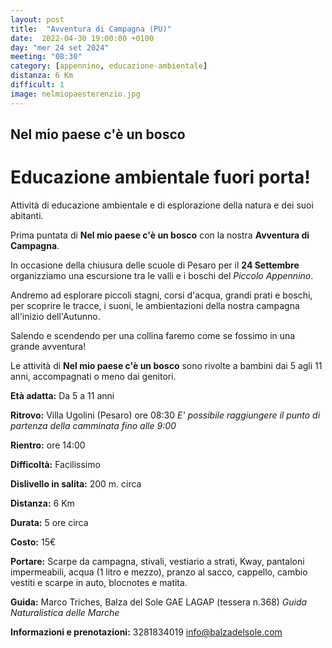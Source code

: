 ```yaml
---
layout: post
title:  "Avventura di Campagna (PU)"
date:  2022-04-30 19:00:00 +0100
day: "mer 24 set 2024"
meeting: "08:30"
category: [appennino, educazione-ambientale]
distanza: 6 Km
difficult: 1
image: nelmiopaesterenzio.jpg
---
```


## Nel mio paese c'è un bosco

# Educazione ambientale fuori porta! 

Attività di educazione ambientale e di esplorazione della natura e dei suoi abitanti.

Prima puntata di **Nel mio paese c'è un bosco** con la nostra **Avventura di Campagna**.

In occasione della chiusura delle scuole di Pesaro per il **24 Settembre** organizziamo una escursione tra le valli e i boschi del *Piccolo Appennino*.

Andremo ad esplorare piccoli stagni, corsi d'acqua, grandi prati e boschi, per scoprire le tracce, i suoni, le ambientazioni della nostra campagna all'inizio dell'Autunno.

Salendo e scendendo per una collina faremo come se fossimo in una grande avventura!

Le attività di **Nel mio paese c'è un bosco** sono rivolte a bambini dai 5 agli 11 anni, accompagnati o meno dai genitori.


**Età adatta:** Da 5 a 11 anni 

**Ritrovo:** Villa Ugolini (Pesaro) ore 08:30 
*E' possibile raggiungere il punto di partenza della camminata fino alle 9:00*

**Rientro:** ore 14:00

**Difficoltà:** Facilissimo 

**Dislivello in salita:**  200 m. circa

**Distanza:** 6 Km

**Durata:** 5 ore circa

**Costo:** 15€ 

**Portare:** Scarpe da campagna, stivali, vestiario a strati, Kway, pantaloni impermeabili, acqua (1 litro e mezzo), pranzo al sacco, cappello, cambio vestiti e scarpe in auto, blocnotes e matita. 

**Guida:** Marco Triches, Balza del Sole GAE LAGAP (tessera n.368)
*Guida Naturalistica delle Marche*

**Informazioni e prenotazioni:** 3281834019 info@balzadelsole.com

